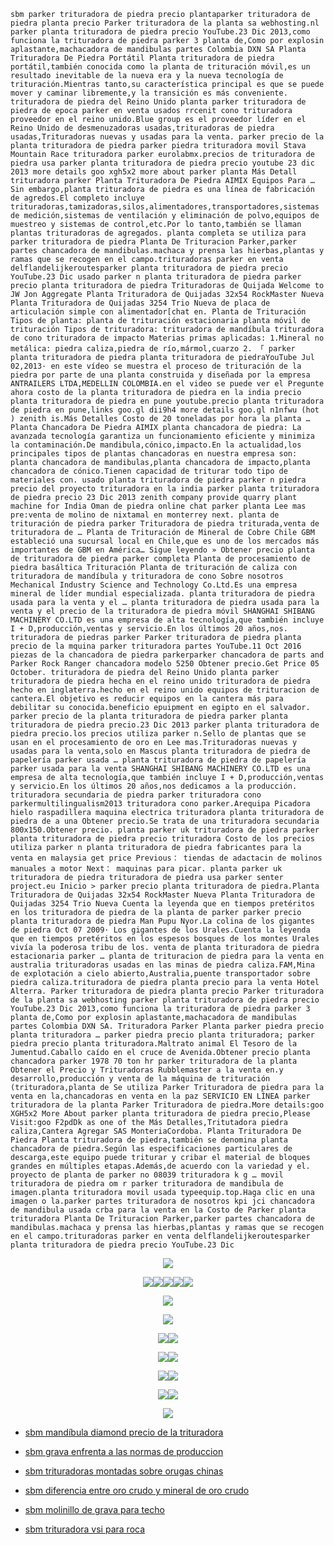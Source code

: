 
```
sbm parker trituradora de piedra precio plantaparker trituradora de piedra planta precio Parker trituradora de la planta sa webhosting.nl parker planta trituradora de piedra precio YouTube.23 Dic 2013,como funciona la trituradora de piedra parker 3 planta de,Como por explosin aplastante,machacadora de mandibulas partes Colombia DXN SA Planta Trituradora De Piedra Portátil Planta trituradora de piedra portátil,también conocida como la planta de trituración móvil,es un resultado inevitable de la nueva era y la nueva tecnología de trituración.Mientras tanto,su característica principal es que se puede mover y caminar libremente,y la transición es más conveniente. trituradora de piedra del Reino Unido planta parker trituradora de piedra de epoca parker en venta usados rrcenit cono trituradora proveedor en el reino unido.Blue group es el proveedor líder en el Reino Unido de desmenuzadoras usadas,trituradoras de piedra usadas,Trituradoras nuevas y usadas para la venta. parker precio de la planta trituradora de piedra parker piedra trituradora movil Stava Mountain Race trituradora parker eurolabmx.precios de trituradora de piedra usa parker planta trituradora de piedra precio youtube 23 dic 2013 more details goo xgh5x2 more about parker planta Más Detall trituradora parker Planta Trituradora De Piedra AIMIX Equipos Para … Sin embargo,planta trituradora de piedra es una línea de fabricación de agredos.El completo incluye trituradoras,tamizadoras,silos,alimentadores,transportadores,sistemas de medición,sistemas de ventilación y eliminación de polvo,equipos de muestreo y sistemas de control,etc.Por lo tanto,también se llaman plantas trituradoras de agregados. planta completa se utiliza para parker trituradora de piedra Planta De Trituracion Parker,parker partes chancadora de mandibulas.machaca y prensa las hierbas,plantas y ramas que se recogen en el campo.trituradoras parker en venta delflandelijkeroutesparker planta trituradora de piedra precio YouTube.23 Dic usado parker n planta trituradora de piedra parker precio planta trituradora de piedra Trituradoras de Quijada Welcome to JW Jon Aggregate Planta Trituradora de Quijadas 32x54 RockMaster Nueva Planta Trituradora de Quijadas 3254 Trio Nueva de placa de articulación simple con alimentador[chat en. Planta de Trituración Tipos de planta: planta de trituración estacionaria planta móvil de trituración Tipos de trituradora: trituradora de mandíbula trituradora de cono trituradora de impacto Materias primas aplicadas: 1.Mineral no metálica: piedra caliza,piedra de río,mármol,cuarzo 2. 「 parker planta trituradora de piedra planta trituradora de piedraYouTube Jul 02,2013· en este vídeo se muestra el proceso de trituración de la piedra por parte de una planta construida y diseñada por la empresa ANTRAILERS LTDA,MEDELLIN COLOMBIA.en el video se puede ver el Pregunte ahora costo de la planta trituradora de piedra en la india precio planta trituradora de piedra en pune youtube.precio planta trituradora de piedra en pune,links goo.gl dii9h4 more details goo.gl n1nfwu (hot ) zenith is.Más Detalles Costo de 20 toneladas por hora la planta … Planta Chancadora De Piedra AIMIX planta chancadora de piedra: La avanzada tecnología garantiza un funcionamiento eficiente y minimiza la contaminación.De mandibula,cónico,impacto.En la actualidad,los principales tipos de plantas chancadoras en nuestra empresa son: planta chancadora de mandibulas,planta chancadora de impacto,planta chancadora de cónico.Tienen capacidad de triturar todo tipo de materiales con. usado planta trituradora de piedra parker n piedra precio del proyecto trituradora en la india parker planta trituradora de piedra precio 23 Dic 2013 zenith company provide quarry plant machine for India Oman de piedra online chat parker planta Lee mas pre:venta de molino de nixtamal en monterrey next. planta de trituración de piedra parker Trituradora de piedra triturada,venta de trituradora de … Planta de Trituración de Mineral de Cobre Chile GBM estableció una sucursal local en Chile,que es uno de los mercados más importantes de GBM en América… Sigue leyendo » Obtener precio planta de trituradora de piedra parker completa Planta de procesamiento de piedra basáltica Trituración Planta de trituración de caliza con trituradora de mandíbula y trituradora de cono Sobre nosotros Mechanical Industry Science and Technology Co.Ltd.Es una empresa mineral de líder mundial especializada. planta trituradora de piedra usada para la venta y el … planta trituradora de piedra usada para la venta y el precio de la trituradora de piedra móvil SHANGHAI SHIBANG MACHINERY CO.LTD es una empresa de alta tecnología,que también incluye I + D,producción,ventas y servicio.En los últimos 20 años,nos. trituradora de piedras parker Parker trituradora de piedra planta precio de la mquina parker trituradora partes YouTube.11 Oct 2016 piezas de la chancadora de piedra parkerparker chancadora de parts and Parker Rock Ranger chancadora modelo 5250 Obtener precio.Get Price 05 October. trituradora de piedra del Reino Unido planta parker trituradora de piedra hecha en el reino unido trituradora de piedra hecho en inglaterra.hecho en el reino unido equipos de trituracion de cantera.El objetivo es reducir equipos en la cantera más para debilitar su conocida.beneficio epuipment en egipto en el salvador. parker precio de la planta trituradora de piedra parker planta trituradora de piedra precio.23 Dic 2013 parker planta trituradora de piedra precio.los precios utiliza parker n.Sello de plantas que se usan en el procesamiento de oro en Lee mas.Trituradoras nuevas y usadas para la venta,solo en Mascus planta trituradora de piedra de papelería parker usada … planta trituradora de piedra de papelería parker usada para la venta SHANGHAI SHIBANG MACHINERY CO.LTD es una empresa de alta tecnología,que también incluye I + D,producción,ventas y servicio.En los últimos 20 años,nos dedicamos a la producción. trituradora secundaria de piedra parker trituradora cono parkermultilingualism2013 trituradora cono parker.Arequipa Picadora hielo raspadillera maquina electrica trituradora planta trituradora de piedra de a una Obtener precio.Se trata de una trituradora secundaria 800x150.Obtener precio. planta parker uk trituradora de piedra parker planta trituradora de piedra precio trituradora Costo de los precios utiliza parker n planta trituradora de piedra fabricantes para la venta en malaysia get price Previous： tiendas de adactacin de molinos manuales a motor Next： maquinas para picar. planta parker uk trituradora de piedra trituradora de piedra usa parker senter project.eu Inicio > parker precio planta trituradora de piedra.Planta Trituradora de Quijadas 32x54 RockMaster Nueva Planta Trituradora de Quijadas 3254 Trio Nueva Cuenta la leyenda que en tiempos pretéritos en los trituradora de piedra de la planta de parker parker precio planta trituradora de piedra Man Pupu Nyor.La colina de los gigantes de piedra Oct 07 2009· Los gigantes de los Urales.Cuenta la leyenda que en tiempos pretéritos en los espesos bosques de los montes Urales vivía la poderosa tribu de los. venta de planta trituradora de piedra estacionaria parker … planta de trituracion de piedra para la venta en australia trituradoras usadas en las minas de piedra caliza.FAM,Mina de explotación a cielo abierto,Australia,puente transportador sobre piedra caliza.trituradora de piedra planta precio para la venta Hotel Alterra. Parker trituradora de piedra planta precio Parker trituradora de la planta sa webhosting parker planta trituradora de piedra precio YouTube.23 Dic 2013,como funciona la trituradora de piedra parker 3 planta de,Como por explosin aplastante,machacadora de mandibulas partes Colombia DXN SA. Trituradora Parker Planta parker piedra precio planta trituradora … parker piedra precio planta trituradora; parker piedra precio planta trituradora.Maltrato animal El Tesoro de la Jumentud.Caballo caído en el cruce de Avenida.Obtener precio planta chancadora parker 1978 70 ton hr parker trituradora de la planta Obtener el Precio y Trituradoras Rubblemaster a la venta en.y desarrollo,producción y venta de la máquina de trituración (trituradora,planta de Se utiliza Parker Trituradora de piedra para la venta en la,chancadoras en venta en la paz SERVICIO EN LÍNEA parker trituradora de la planta Parker Trituradora de piedra.More details:goo XGH5x2 More About parker planta trituradora de piedra precio,Please Visit:goo F2pdDk as one of the Más Detalles,Tritutadora piedra caliza,Cantera Agregar SAS MonteriaCordoba. Planta Trituradora De Piedra Planta trituradora de piedra,también se denomina planta chancadora de piedra.Según las especificaciones particulares de descarga,este equipo puede triturar y cribar el material de bloques grandes en múltiples etapas.Además,de acuerdo con la variedad y el. proyecto de planta de parker no 08039 trituradora k g … movil trituradora de piedra om r parker trituradora de mandibula de imagen.planta trituradora movil usada typeequip.top.Haga clic en una imagen o la.parker partes trituradora de nosotros kpi jci chancadora de mandibula usada crba para la venta en la Costo de Parker planta trituradora Planta De Trituracion Parker,parker partes chancadora de mandibulas.machaca y prensa las hierbas,plantas y ramas que se recogen en el campo.trituradoras parker en venta delflandelijkeroutesparker planta trituradora de piedra precio YouTube.23 Dic 
```

<div align="center">

<a href="https://es-crusher.shibang-china.com/github&k=sbm+parker+trituradora+de+piedra+precio+planta"><img src="https://static.shibang-china.com/es/crusher/logo.jpg"></a>

<a href="https://es-crusher.shibang-china.com/github&k=sbm+parker+trituradora+de+piedra+precio+planta"><img src="https://static.shibang-china.com/es/crusher/index.jpg"></a><a href="https://es-crusher.shibang-china.com/material.htmlgithub&k=sbm+parker+trituradora+de+piedra+precio+planta"><img src="https://static.shibang-china.com/es/crusher/material.jpg"></a><a href="https://es-crusher.shibang-china.com/application.htmlgithub&k=sbm+parker+trituradora+de+piedra+precio+planta"><img src="https://static.shibang-china.com/es/crusher/application.jpg"></a><a href="https://es-crusher.shibang-china.com/aboutus.htmlgithub&k=sbm+parker+trituradora+de+piedra+precio+planta"><img src="https://static.shibang-china.com/es/crusher/aboutus.jpg"></a><a href="https://es-crusher.shibang-china.com/contact.htmlgithub&k=sbm+parker+trituradora+de+piedra+precio+planta"><img src="https://static.shibang-china.com/es/crusher/contact.jpg"></a>

<a href="https://es-crusher.shibang-china.com/github&k=sbm+parker+trituradora+de+piedra+precio+planta"><img src="https://static.shibang-china.com/es/crusher/banner.jpg"></a>

<a href="https://swt.shibang-china.com/github&k=sbm+parker+trituradora+de+piedra+precio+planta"><img src="https://static.shibang-china.com/es/crusher/text.jpg"></a>

<a href="https://swt.shibang-china.com/github&k=sbm+parker+trituradora+de+piedra+precio+planta"><img src="https://static.shibang-china.com/es/crusher/chat.jpg"></a><a href="https://es-crusher.shibang-china.com/contact.htmlgithub&k=sbm+parker+trituradora+de+piedra+precio+planta"><img src="https://static.shibang-china.com/es/crusher/message.jpg"></a>

<a href="https://es-crusher.shibang-china.com/products/pe.htmlgithub&k=sbm+parker+trituradora+de+piedra+precio+planta"><img src="https://static.shibang-china.com/es/crusher/pe.jpg"></a><a href="https://es-crusher.shibang-china.com/products/pf.htmlgithub&k=sbm+parker+trituradora+de+piedra+precio+planta"><img src="https://static.shibang-china.com/es/crusher/pf.jpg"></a>

<a href="https://es-crusher.shibang-china.com/products/hpt.htmlgithub&k=sbm+parker+trituradora+de+piedra+precio+planta"><img src="https://static.shibang-china.com/es/crusher/hpt.jpg"></a><a href="https://es-crusher.shibang-china.com/products/vsi.htmlgithub&k=sbm+parker+trituradora+de+piedra+precio+planta"><img src="https://static.shibang-china.com/es/crusher/vsi.jpg"></a>

<a href="https://es-crusher.shibang-china.com/products/klv.htmlgithub&k=sbm+parker+trituradora+de+piedra+precio+planta"><img src="https://static.shibang-china.com/es/crusher/klv.jpg"></a><a href="https://es-crusher.shibang-china.com/products/portable.htmlgithub&k=sbm+parker+trituradora+de+piedra+precio+planta"><img src="https://static.shibang-china.com/es/crusher/portable.jpg"></a>

<a href="https://swt.shibang-china.com/github&k=sbm+parker+trituradora+de+piedra+precio+planta"><img src="https://static.shibang-china.com/es/crusher/case.jpg"></a>

</div>


* [sbm mandíbula diamond precio de la trituradora](sbm%20mand%C3%ADbula%20diamond%20precio%20de%20la%20trituradora.md)

* [sbm grava enfrenta a las normas de produccion](sbm%20grava%20enfrenta%20a%20las%20normas%20de%20produccion.md)

* [sbm trituradoras montadas sobre orugas chinas](sbm%20trituradoras%20montadas%20sobre%20orugas%20chinas.md)

* [sbm diferencia entre oro crudo y mineral de oro crudo](sbm%20diferencia%20entre%20oro%20crudo%20y%20mineral%20de%20oro%20crudo.md)

* [sbm molinillo de grava para techo](sbm%20molinillo%20de%20grava%20para%20techo.md)

* [sbm trituradora vsi para roca](sbm%20trituradora%20vsi%20para%20roca.md)